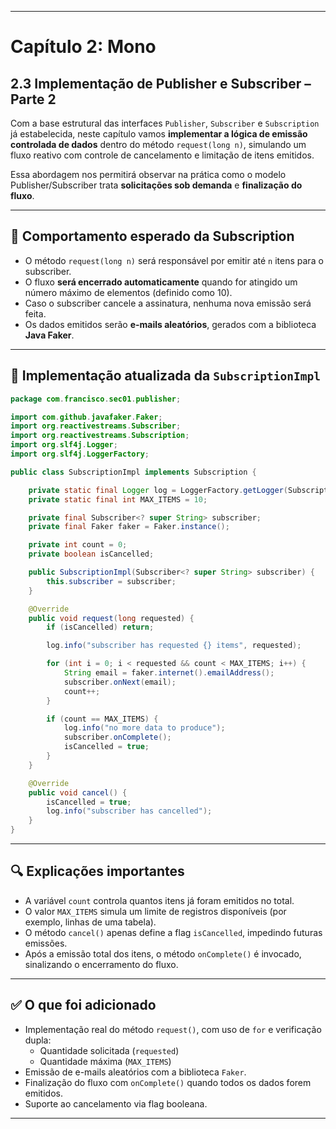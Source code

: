 
---

# Capítulo 2: Mono
## 2.3 Implementação de Publisher e Subscriber – Parte 2

Com a base estrutural das interfaces `Publisher`, `Subscriber` e `Subscription` já estabelecida, neste capítulo vamos **implementar a lógica de emissão controlada de dados** dentro do método `request(long n)`, simulando um fluxo reativo com controle de cancelamento e limitação de itens emitidos.

Essa abordagem nos permitirá observar na prática como o modelo Publisher/Subscriber trata **solicitações sob demanda** e **finalização do fluxo**.

---

## 🧠 Comportamento esperado da Subscription

- O método `request(long n)` será responsável por emitir até `n` itens para o subscriber.
- O fluxo **será encerrado automaticamente** quando for atingido um número máximo de elementos (definido como 10).
- Caso o subscriber cancele a assinatura, nenhuma nova emissão será feita.
- Os dados emitidos serão **e-mails aleatórios**, gerados com a biblioteca **Java Faker**.

---

## 🧩 Implementação atualizada da `SubscriptionImpl`

```java
package com.francisco.sec01.publisher;

import com.github.javafaker.Faker;
import org.reactivestreams.Subscriber;
import org.reactivestreams.Subscription;
import org.slf4j.Logger;
import org.slf4j.LoggerFactory;

public class SubscriptionImpl implements Subscription {

    private static final Logger log = LoggerFactory.getLogger(SubscriptionImpl.class);
    private static final int MAX_ITEMS = 10;

    private final Subscriber<? super String> subscriber;
    private final Faker faker = Faker.instance();

    private int count = 0;
    private boolean isCancelled;

    public SubscriptionImpl(Subscriber<? super String> subscriber) {
        this.subscriber = subscriber;
    }

    @Override
    public void request(long requested) {
        if (isCancelled) return;

        log.info("subscriber has requested {} items", requested);

        for (int i = 0; i < requested && count < MAX_ITEMS; i++) {
            String email = faker.internet().emailAddress();
            subscriber.onNext(email);
            count++;
        }

        if (count == MAX_ITEMS) {
            log.info("no more data to produce");
            subscriber.onComplete();
            isCancelled = true;
        }
    }

    @Override
    public void cancel() {
        isCancelled = true;
        log.info("subscriber has cancelled");
    }
}
```

---

## 🔍 Explicações importantes

- A variável `count` controla quantos itens já foram emitidos no total.
- O valor `MAX_ITEMS` simula um limite de registros disponíveis (por exemplo, linhas de uma tabela).
- O método `cancel()` apenas define a flag `isCancelled`, impedindo futuras emissões.
- Após a emissão total dos itens, o método `onComplete()` é invocado, sinalizando o encerramento do fluxo.

---

## ✅ O que foi adicionado

- Implementação real do método `request()`, com uso de `for` e verificação dupla:
    - Quantidade solicitada (`requested`)
    - Quantidade máxima (`MAX_ITEMS`)
- Emissão de e-mails aleatórios com a biblioteca `Faker`.
- Finalização do fluxo com `onComplete()` quando todos os dados forem emitidos.
- Suporte ao cancelamento via flag booleana.

---
